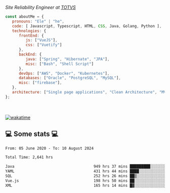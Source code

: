 <p><em>Site Reliability Engineer at <a href="https://www.totvs.com/">TOTVS</a></br>
</em></p>


```javascript
const aboutMe = {
   pronouns: "Ele" | "he",
   code: [ Javascript, Typescript, HTML, CSS, Java, Golang, Python ],
   technologies: {
      frontEnd: {
         js: ["VueJS"],
         css: ["Vuetify"]
      },
      backEnd: {
         java: ["Spring", "Hibernate", "JPA"],
         misc: ["Bash", "Shell Script"]
      },
      devOps: ["AWS", "Docker", "Kubernetes"],
      databases: ["Oracle", "PostgreSQL", "MySQL"],
      misc: ["firebase"],
   },
   architecture: ["Single page applications", "Clean Architecture", "MVC", "Microservices"],
};
```
</br></br>
[![wakatime](https://wakatime.com/badge/user/a3a8ed06-d304-4d6b-bc86-4adc418cdea7.svg)](https://wakatime.com/@a3a8ed06-d304-4d6b-bc86-4adc418cdea7)
<h2>💻 Some stats 💻</h2>

<!--START_SECTION:waka-->

```txt
From: 05 June 2020 - To: 10 August 2024

Total Time: 2,641 hrs

Java                                   949 hrs 37 mins █████████░░░░░░░░░░░░░░░░   35.96 %
YAML                                   431 hrs 44 mins ████░░░░░░░░░░░░░░░░░░░░░   16.35 %
SQL                                    252 hrs 26 mins ██▒░░░░░░░░░░░░░░░░░░░░░░   09.56 %
Vue.js                                 198 hrs 50 mins ██░░░░░░░░░░░░░░░░░░░░░░░   07.53 %
XML                                    165 hrs 14 mins █▓░░░░░░░░░░░░░░░░░░░░░░░   06.26 %
```

<!--END_SECTION:waka-->
